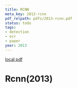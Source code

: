 ```yaml
---
title: RCNN
meta_key: 2013-rcnn
pdf_relpath: pdfs/2013-rcnn.pdf
status: todo
tags:
- detection
- ocr
- paper
year: 2013
---
```


[local pdf](../../../pdfs/2013-rcnn.pdf)

# Rcnn(2013)
